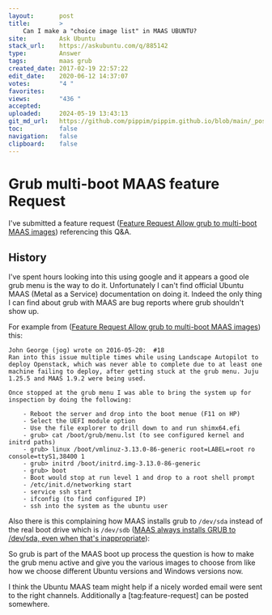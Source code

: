 ```yaml
---
layout:       post
title:        >
    Can I make a "choice image list" in MAAS UBUNTU?
site:         Ask Ubuntu
stack_url:    https://askubuntu.com/q/885142
type:         Answer
tags:         maas grub
created_date: 2017-02-19 22:57:22
edit_date:    2020-06-12 14:37:07
votes:        "4 "
favorites:    
views:        "436 "
accepted:     
uploaded:     2024-05-19 13:43:13
git_md_url:   https://github.com/pippim/pippim.github.io/blob/main/_posts/2017/2017-02-19-Can-I-make-a-_choice-image-list_-in-MAAS-UBUNTU_.md
toc:          false
navigation:   false
clipboard:    false
---
```


# Grub multi-boot MAAS feature Request

I've submitted a feature request ([Feature Request Allow grub to multi-boot MAAS images][1]) referencing this Q&A.

## History

I've spent hours looking into this using google and it appears a good ole grub menu is the way to do it. Unfortunately I can't find official Ubuntu MAAS (Metal as a Service) documentation on doing it. Indeed the only thing I can find about grub with MAAS are bug reports where grub shouldn't show up.

For example from ([Feature Request Allow grub to multi-boot MAAS images][2]) this:

``` 
John George (jog) wrote on 2016-05-20:  #18
Ran into this issue multiple times while using Landscape Autopilot to 
deploy Openstack, which was never able to complete due to at least one 
machine failing to deploy, after getting stuck at the grub menu. Juju 
1.25.5 and MAAS 1.9.2 were being used.

Once stopped at the grub menu I was able to bring the system up for 
inspection by doing the following:

    - Reboot the server and drop into the boot menue (F11 on HP)
    - Select the UEFI module option
    - Use the file explorer to drill down to and run shimx64.efi
    - grub> cat /boot/grub/menu.lst (to see configured kernel and initrd paths)
    - grub> linux /boot/vmlinuz-3.13.0-86-generic root=LABEL=root ro console=ttyS1,38400 1
    - grub> initrd /boot/initrd.img-3.13.0-86-generic
    - grub> boot
    - Boot would stop at run level 1 and drop to a root shell prompt
    - /etc/init.d/networking start
    - service ssh start
    - ifconfig (to find configured IP)
    - ssh into the system as the ubuntu user
```

Also there is this complaining how MAAS installs grub to `/dev/sda` instead of the real boot drive which is `/dev/sdb` ([MAAS always installs GRUB to /dev/sda, even when that's inappropriate][3]):

So grub is part of the MAAS boot up process the question is how to make the grub menu active and give you the various images to choose from like how we choose different Ubuntu versions and Windows versions now.

I think the Ubuntu MAAS team might help if a nicely worded email were sent to the right channels. Additionally a [tag:feature-request] can be posted somewhere.


  [1]: https://bugs.launchpad.net/maas/+bug/1666478
  [2]: https://bugs.launchpad.net/maas/+bug/1532935
  [3]: https://bugs.launchpad.net/maas/+bug/1319966
